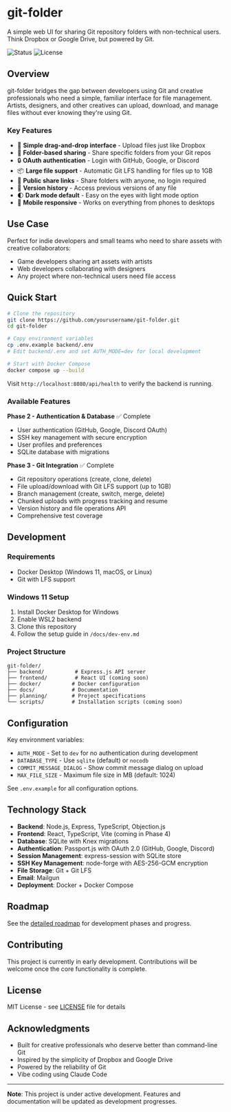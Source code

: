 # git-folder

A simple web UI for sharing Git repository folders with non-technical users. Think Dropbox or Google Drive, but powered by Git.

![Status](https://img.shields.io/badge/status-development-yellow)
![License](https://img.shields.io/badge/license-MIT-blue)

## Overview

git-folder bridges the gap between developers using Git and creative professionals who need a simple, familiar interface for file management. Artists, designers, and other creatives can upload, download, and manage files without ever knowing they're using Git.

### Key Features

- 🎨 **Simple drag-and-drop interface** - Upload files just like Dropbox
- 📁 **Folder-based sharing** - Share specific folders from your Git repos
- 🔒 **OAuth authentication** - Login with GitHub, Google, or Discord
- 📦 **Large file support** - Automatic Git LFS handling for files up to 1GB
- 🔗 **Public share links** - Share folders with anyone, no login required
- 📝 **Version history** - Access previous versions of any file
- 🌓 **Dark mode default** - Easy on the eyes with light mode option
- 📱 **Mobile responsive** - Works on everything from phones to desktops

## Use Case

Perfect for indie developers and small teams who need to share assets with creative collaborators:

- Game developers sharing art assets with artists
- Web developers collaborating with designers
- Any project where non-technical users need file access

## Quick Start

```bash
# Clone the repository
git clone https://github.com/yourusername/git-folder.git
cd git-folder

# Copy environment variables
cp .env.example backend/.env
# Edit backend/.env and set AUTH_MODE=dev for local development

# Start with Docker Compose
docker compose up --build
```

Visit `http://localhost:8080/api/health` to verify the backend is running.

### Available Features

**Phase 2 - Authentication & Database** ✅ Complete
- User authentication (GitHub, Google, Discord OAuth)
- SSH key management with secure encryption
- User profiles and preferences
- SQLite database with migrations

**Phase 3 - Git Integration** ✅ Complete  
- Git repository operations (create, clone, delete)
- File upload/download with Git LFS support (up to 1GB)
- Branch management (create, switch, merge, delete)
- Chunked uploads with progress tracking and resume
- Version history and file operations API
- Comprehensive test coverage

## Development

### Requirements

- Docker Desktop (Windows 11, macOS, or Linux)
- Git with LFS support

### Windows 11 Setup

1. Install Docker Desktop for Windows
2. Enable WSL2 backend
3. Clone this repository
4. Follow the setup guide in `/docs/dev-env.md`

### Project Structure

```
git-folder/
├── backend/          # Express.js API server
├── frontend/         # React UI (coming soon)
├── docker/          # Docker configuration
├── docs/            # Documentation
├── planning/        # Project specifications
└── scripts/         # Installation scripts (coming soon)
```

## Configuration

Key environment variables:

- `AUTH_MODE` - Set to `dev` for no authentication during development
- `DATABASE_TYPE` - Use `sqlite` (default) or `nocodb`
- `COMMIT_MESSAGE_DIALOG` - Show commit message dialog on upload
- `MAX_FILE_SIZE` - Maximum file size in MB (default: 1024)

See `.env.example` for all configuration options.

## Technology Stack

- **Backend**: Node.js, Express, TypeScript, Objection.js
- **Frontend**: React, TypeScript, Vite (coming in Phase 4)
- **Database**: SQLite with Knex migrations
- **Authentication**: Passport.js with OAuth 2.0 (GitHub, Google, Discord)
- **Session Management**: express-session with SQLite store
- **SSH Key Management**: node-forge with AES-256-GCM encryption
- **File Storage**: Git + Git LFS
- **Email**: Mailgun
- **Deployment**: Docker + Docker Compose

## Roadmap

See the [detailed roadmap](./planning/roadmap.md) for development phases and progress.

## Contributing

This project is currently in early development. Contributions will be welcome once the core functionality is complete.

## License

MIT License - see [LICENSE](./LICENSE) file for details

## Acknowledgments

- Built for creative professionals who deserve better than command-line Git
- Inspired by the simplicity of Dropbox and Google Drive
- Powered by the reliability of Git
- Vibe coding using Claude Code

---

**Note**: This project is under active development. Features and documentation will be updated as development progresses.